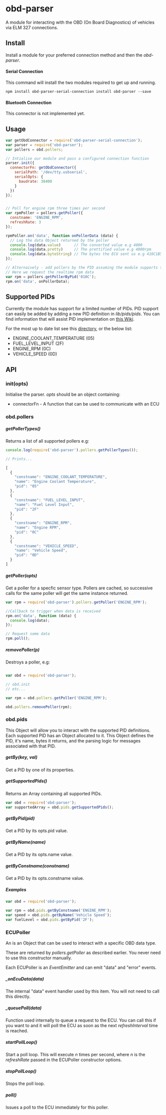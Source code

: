 obd-parser
==========

A module for interacting with the OBD (On Board Diagnostics) of vehicles 
via ELM 327 connections.

## Install

Install a module for your preferred connection method and then the _obd-parser_.


#### Serial Connection
This command will install the two modules required to get up and running.

```
npm install obd-parser-serial-connection install obd-parser --save
```


#### Bluetooth Connection

This connector is not implemented yet.


## Usage

```javascript
var getObdConnector = require('obd-parser-serial-connection');
var parser = require('obd-parser');
var pollers = obd.pollers;

// Intialise our module and pass a configured connection function
parser.init({
  connectorFn: getObdConnector({
    serialPath: '/dev/tty.usbserial',
    serialOpts: {
      baudrate: 38400
    }
  })
});


// Poll for engine rpm three times per second
var rpmPoller = pollers.getPoller({
  constname: 'ENGINE_RPM',
  refreshRate: 3
});

rpmPoller.on('data', function onPollerData (data) {
  // Log the data Object returned by the poller
  console.log(data.value)      // The converted value e.g 4000
  console.log(data.pretty)     // The prettified value e.g 4000rpm
  console.log(data.byteString) // The bytes the ECU sent us e.g 410C1B56
});

// Alternaively - add pollers by the PID assuming the module supports that PID.
// Here we request the realtime rpm data
var rpm = pollers.getPollerByPid('010C');
rpm.on('data', onPollerData);

```

## Supported PIDs
Currently the module has support for a limited number of PIDs. PID support can
easily be added by adding a new PID definition in _lib/pids/pids_. You can find
information that will assist PID implementation on 
[this Wiki](https://en.wikipedia.org/wiki/OBD-II_PIDs).

For the most up to date list see this 
[directory](https://github.com/evanshortiss/obd-reader/tree/master/lib/pids/pids),
or the below list:

* ENGINE_COOLANT_TEMPERATURE (05)
* FUEL_LEVEL_INPUT (2F)
* ENGINE_RPM (0C)
* VEHICLE_SPEED (0D)



## API

### init(opts)
Initialise the parser. _opts_ should be an object containing:

* connectorFn - A function that can be used to communicate with an ECU


### obd.pollers

##### getPollerTypes()
Returns a list of all supported pollers e.g:

```javascript
console.log(require('obd-parser').pollers.getPollerTypes());

// Prints...

[
  {
    "constname": "ENGINE_COOLANT_TEMPERATURE",
    "name": "Engine Coolant Temperature",
    "pid": "05"
  },
  {
    "constname": "FUEL_LEVEL_INPUT",
    "name": "Fuel Level Input",
    "pid": "2F"
  },
  {
    "constname": "ENGINE_RPM",
    "name": "Engine RPM",
    "pid": "0C"
  },
  {
    "constname": "VEHICLE_SPEED",
    "name": "Vehicle Speed",
    "pid": "0D"
  }
]
```

##### getPoller(opts)
Get a poller for a specfic sensor type. Pollers are cached, so successive 
calls for the same poller will get the same instance returned.

```javascript
var rpm = require('obd-parser').pollers.getPoller('ENGINE_RPM');

//Callback to trigger when data is received
rpm.on('data', function (data) {
  console.log(data);
});

// Request some data
rpm.poll();
```

##### removePoller(p)
Destroys a poller, e.g:


```javascript

var obd = require('obd-parser');

// obd.init
// etc...

var rpm = obd.pollers.getPoller('ENGINE_RPM');

obd.pollers.removePoller(rpm);
```


### obd.pids
This Object will allow you to interact with the supported PID definitions. Each 
supported PID has an Object allocated to it. This Object defines the PID, it's
name, bytes it returns, and the parsing logic for messages associated with that
PID.

##### getBy(key, val)
Get a PID by one of its properties.

##### getSupportedPids()
Returns an Array containing all supported PIDs.

```javascript
var obd = require('obd-parser');
var supportedArray = obd.pids.getSupportedPids();
```

##### getByPid(pid)
Get a PID by its opts.pid value.

##### getByName(name)
Get a PID by its opts.name value.

##### getByConstname(constname)
Get a PID by its opts.constname value.

##### Examples

```javascript
var obd = require('obd-parser');

var rpm = obd.pids.getByConstname('ENGINE_RPM');
var speed = obd.pids.getByName('Vehicle Speed');
var fuelLevel = obd.pids.getByPid('2F');
```


### ECUPoller
An is an Object that can be used to interact with a specific OBD data type. 

These are returned by _pollers.getPoller_ as described earlier. You never need
to use this constructor manually.

Each ECUPoller is an _EventEmitter_ and can emit "data" and "error" events.

##### _onEcuData(data)
The internal "data" event handler used by this item. You will not need to call 
this directly.

##### _queuePoll(data)
Function used internally to queue a request to the ECU. You can call this if 
you want to and it will poll the ECU as soon as the next _refreshInterval_ time 
is reached.

##### startPollLoop()
Start a poll loop. This will execute _n_ times per second, where _n_ is the 
_refreshRate_ passed in the ECUPoller constructor options.

##### stopPollLoop()
Stops the poll loop.

##### poll()
Issues a poll to the ECU immediately for this poller.

